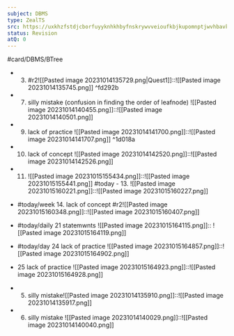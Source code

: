 ```yaml
---
subject: DBMS
type: ZealTS
src: https://uxkhzfstdjcborfuyyknhkhbyfnskrywvveioufkbjkupomnptjwvhbavkysuhi.vercel.app/solution.html?testId=631efedfa733d3d3b8fe44e3&test_id=24
status: Revision
atQ: 0
---
```

#card/DBMS/BTree

- 3. #r2![[Pasted image 20231014135729.png|Quest1]]::![[Pasted image 20231014135745.png]] <!--SR:!2024-01-30,59,310-->
 ^fd292b
- 7. silly  mistake (confusion in finding the order of leafnode) ![[Pasted image 20231014140455.png]]::![[Pasted image 20231014140501.png]] <!--SR:!2024-01-17,46,290-->
- 9. lack of practice ![[Pasted image 20231014141700.png]]::![[Pasted image 20231014141707.png]] ^1d018a <!--SR:!2024-03-22,105,290-->
- 10. lack of concept ![[Pasted image 20231014142520.png]]::![[Pasted image 20231014142526.png]] <!--SR:!2024-02-22,82,290-->
- 11. ![[Pasted image 20231015155434.png]]::![[Pasted image 20231015155441.png]] <!--SR:!2024-01-19,48,290-->
#today - 13. ![[Pasted image 20231015160221.png]]::![[Pasted image 20231015160227.png]] <!--SR:!2023-11-01,4,270-->
- #today/week 14. lack of concept #r2![[Pasted image 20231015160348.png]]::![[Pasted image 20231015160407.png]] <!--SR:!2023-12-29,38,298-->
- #today/daily 21 statemwnts ![[Pasted image 20231015164115.png]]:: ![[Pasted image 20231015164119.png]] <!--SR:!2023-12-28,20,285-->

- #today/day 24 lack of practice ![[Pasted image 20231015164857.png]]::![[Pasted image 20231015164902.png]] <!--SR:!2023-12-20,29,285-->
- 25 lack of practice ![[Pasted image 20231015164923.png]]::![[Pasted image 20231015164928.png]] <!--SR:!2023-12-24,42,290-->
- 5. silly mistake![[Pasted image 20231014135910.png]]::![[Pasted image 20231014135917.png]] <!--SR:!2024-01-26,55,310-->
- 6. silly mistake ![[Pasted image 20231014140029.png]]::![[Pasted image 20231014140040.png]] <!--SR:!2024-01-28,68,310-->
